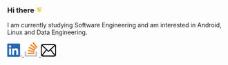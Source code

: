 ### Hi there <img src="Resources/wavingHand.gif"  width="3%" length="3%" >
 I am currently studying Software Engineering and am interested in Android, Linux and Data Engineering.

<a href="https://www.linkedin.com/in/skalaiarasan/">
<img src="Resources/LinkedIn.png" width="35" height="31">
 </a>

<a href="https://stackoverflow.com/users/11200630/kalai">
<img src="Resources/StackOverflow.png" width="35" height="35">
 </a>
 
 <a href="mailto:ssokalai@gmail.com">
<img src="Resources/mail.png" width="35" height="31"> 
 </a>
